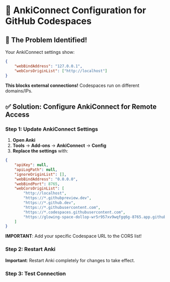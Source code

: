 # 🔧 AnkiConnect Configuration for GitHub Codespaces

## 🎯 The Problem Identified!

Your AnkiConnect settings show:
```json
{
    "webBindAddress": "127.0.0.1",
    "webCorsOriginList": ["http://localhost"]
}
```

**This blocks external connections!** Codespaces run on different domains/IPs.

## ✅ Solution: Configure AnkiConnect for Remote Access

### Step 1: Update AnkiConnect Settings

1. **Open Anki**
2. **Tools** → **Add-ons** → **AnkiConnect** → **Config**
3. **Replace the settings** with:

```json
{
    "apiKey": null,
    "apiLogPath": null,
    "ignoreOriginList": [],
    "webBindAddress": "0.0.0.0",
    "webBindPort": 8765,
    "webCorsOriginList": [
        "http://localhost",
        "https://*.githubpreview.dev",
        "https://*.github.dev", 
        "https://*.githubusercontent.com",
        "https://*.codespaces.githubusercontent.com",
        "https://glowing-space-dollop-wr5r957xv9wqfgq6g-8765.app.github.dev"
    ]
}
```

**IMPORTANT**: Add your specific Codespace URL to the CORS list!

### Step 2: Restart Anki

**Important**: Restart Anki completely for changes to take effect.

### Step 3: Test Connection
